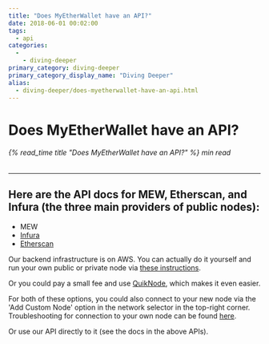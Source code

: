 ```yaml
---
title: "Does MyEtherWallet have an API?"
date: 2018-06-01 00:02:00
tags:
  - api
categories:
  - 
    - diving-deeper
primary_category: diving-deeper
primary_category_display_name: "Diving Deeper"
alias:
  - diving-deeper/does-myetherwallet-have-an-api.html
---
```


# __Does MyEtherWallet have an API?__
###### {% read_time title "Does MyEtherWallet have an API?" %} min read
***

## __Here are the API docs for MEW, Etherscan, and Infura (the three main providers of public nodes):__

* MEW
* [Infura](https://infura.io/#how-to)
* [Etherscan](https://etherscan.io/apis)

Our backend infrastructure is on AWS. You can actually do it yourself and run your own public or private node via [these instructions](https://github.com/MyEtherWallet/docker-geth-lb).

Or you could pay a small fee and use [QuikNode](https://quiknode.io/), which makes it even easier.

For both of these options, you could also connect to your new node via the 'Add Custom Node' option in the network selector in the top-right corner. Troubleshooting for connection to your own node can be found [here](/@@@@@@/networks-and-nodes/unable-to-connect-to-custom-node/).

Or use our API directly to it (see the docs in the above APIs).